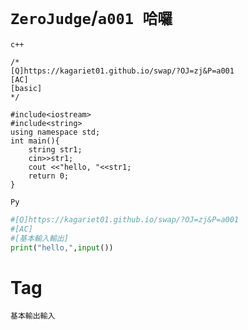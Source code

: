 # `ZeroJudge`/`a001 哈囉`
`c++`
```
/*
[Q]https://kagariet01.github.io/swap/?OJ=zj&P=a001
[AC]
[basic]
*/

#include<iostream>
#include<string>
using namespace std;
int main(){
	string str1;
	cin>>str1;
	cout <<"hello, "<<str1;
	return 0;
}
```
`Py`
```py
#[Q]https://kagariet01.github.io/swap/?OJ=zj&P=a001
#[AC]
#[基本輸入輸出]
print("hello,",input())
```
# Tag
`基本輸出輸入`
